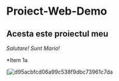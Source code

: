 # Proiect-Web-Demo 

## Acesta este proiectul meu

*Salutare! Sunt Mario!*

*Item 1a

[![d95acbfcd06a99c538f9dbc73961c7da](https://github.com/user-attachments/assets/dbfbad41-d083-4d8b-960a-5f25016df76d)
